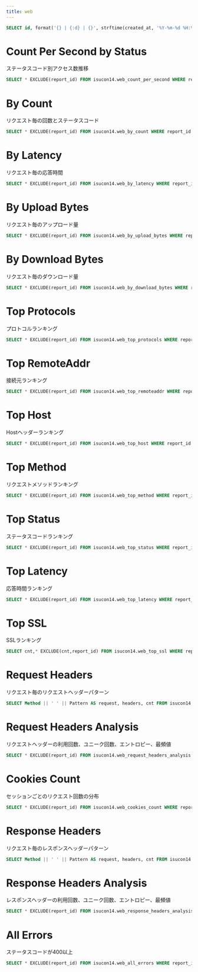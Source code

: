 ```yaml
---
title: web
---
```


```sql reports
SELECT id, format('{} | {:d} | {}', strftime(created_at, '%Y-%m-%d %H:%M:%S'), score::INTEGER, comment) AS label FROM isucon14.reports ORDER BY id DESC;
```

<Dropdown data={reports} name=report_id value=id label=label title=対象 order="id desc" />

<Checkbox title="initializeを除く" name=without_initialize defaultValue=true />

# Count Per Second by Status

ステータスコード別アクセス数推移

```sql web_count_per_second
SELECT * EXCLUDE(report_id) FROM isucon14.web_count_per_second WHERE report_id = ${inputs.report_id.value} ORDER BY StartTime, Status;
```

<BarChart data={web_count_per_second} x=StartTime y=cnt series=Status xFmt="yyyy-mm-dd hh:mm:ss" />

# By Count

リクエスト毎の回数とステータスコード

```sql web_by_count
SELECT * EXCLUDE(report_id) FROM isucon14.web_by_count WHERE report_id = ${inputs.report_id.value} AND (NOT ${inputs.without_initialize} OR Pattern NOT LIKE '%initialize%') ORDER BY cnt DESC;
```

<DataTable data={web_by_count} rows=50 search=true>
  <Column id=cnt contentType=colorscale />
  <Column id=1xx contentType=colorscale />
  <Column id=2xx contentType=colorscale />
  <Column id=3xx contentType=colorscale />
  <Column id=4xx contentType=colorscale />
  <Column id=5xx contentType=colorscale />
  <Column id=other contentType=colorscale />
  <Column id=Method />
  <Column id=Pattern />
</DataTable>

# By Latency

リクエスト毎の応答時間

```sql web_by_latency
SELECT * EXCLUDE(report_id) FROM isucon14.web_by_latency WHERE report_id = ${inputs.report_id.value} AND (NOT ${inputs.without_initialize} OR Pattern NOT LIKE '%initialize%')
```

<DataTable data={web_by_latency} rows=50 search=true>
  <Column id=cnt contentType=colorscale />
  <Column id=sum contentType=colorscale />
  <Column id=min contentType=colorscale />
  <Column id=avg contentType=colorscale />
  <Column id=p50 contentType=colorscale />
  <Column id=p99 contentType=colorscale />
  <Column id=max contentType=colorscale />
  <Column id=Method />
  <Column id=Pattern />
</DataTable>

# By Upload Bytes

リクエスト毎のアップロード量

```sql web_by_upload_bytes
SELECT * EXCLUDE(report_id) FROM isucon14.web_by_upload_bytes WHERE report_id = ${inputs.report_id.value} AND (NOT ${inputs.without_initialize} OR Pattern NOT LIKE '%initialize%');
```

<DataTable data={web_by_upload_bytes} rows=50 search=true>
  <Column id=cnt contentType=colorscale />
  <Column id=sum contentType=colorscale />
  <Column id=min contentType=colorscale />
  <Column id=avg contentType=colorscale />
  <Column id=p50 contentType=colorscale />
  <Column id=p99 contentType=colorscale />
  <Column id=max contentType=colorscale />
  <Column id=Method />
  <Column id=Pattern />
</DataTable>

# By Download Bytes

リクエスト毎のダウンロード量

```sql web_by_download_bytes
SELECT * EXCLUDE(report_id) FROM isucon14.web_by_download_bytes WHERE report_id = ${inputs.report_id.value} AND (NOT ${inputs.without_initialize} OR Pattern NOT LIKE '%initialize%');
```

<DataTable data={web_by_download_bytes} rows=50 search=true>
  <Column id=cnt contentType=colorscale />
  <Column id=sum contentType=colorscale />
  <Column id=min contentType=colorscale />
  <Column id=avg contentType=colorscale />
  <Column id=p50 contentType=colorscale />
  <Column id=p99 contentType=colorscale />
  <Column id=max contentType=colorscale />
  <Column id=Method />
  <Column id=Pattern />
</DataTable>

# Top Protocols

プロトコルランキング

```sql web_top_protocols
SELECT * EXCLUDE(report_id) FROM isucon14.web_top_protocols WHERE report_id = ${inputs.report_id.value};
```

<DataTable data={web_top_protocols} rows=50 search=true rowNumbers=true>
  <Column id=cnt contentType=bar />
  <Column id=Protocol />
</DataTable>

# Top RemoteAddr

接続元ランキング

```sql web_top_remoteaddr
SELECT * EXCLUDE(report_id) FROM isucon14.web_top_remoteaddr WHERE report_id = ${inputs.report_id.value};
```

<DataTable data={web_top_remoteaddr} rows=50 search=true rowNumbers=true>
  <Column id=cnt contentType=bar />
  <Column id=RemoteAddr />
</DataTable>

# Top Host

Hostヘッダーランキング

```sql web_top_host
SELECT * EXCLUDE(report_id) FROM isucon14.web_top_host WHERE report_id = ${inputs.report_id.value};
```

<DataTable data={web_top_host} rows=50 search=true rowNumbers=true>
  <Column id=cnt contentType=bar />
  <Column id=Host />
</DataTable>

# Top Method

リクエストメソッドランキング

```sql web_top_method
SELECT * EXCLUDE(report_id) FROM isucon14.web_top_method WHERE report_id = ${inputs.report_id.value};
```

<DataTable data={web_top_method} rows=50 search=true rowNumbers=true>
  <Column id=cnt contentType=bar />
  <Column id=Method />
</DataTable>

# Top Status

ステータスコードランキング

```sql web_top_status
SELECT * EXCLUDE(report_id) FROM isucon14.web_top_status WHERE report_id = ${inputs.report_id.value};
```

<DataTable data={web_top_status} rows=50 search=true rowNumbers=true>
  <Column id=cnt contentType=bar />
  <Column id=Status />
</DataTable>

# Top Latency

応答時間ランキング

```sql web_top_latency
SELECT * EXCLUDE(report_id) FROM isucon14.web_top_latency WHERE report_id = ${inputs.report_id.value};
```

<DataTable data={web_top_latency} rows=50 search=true compact=true rowNumbers=true>
  <Column id=rank />
  <Column id=Latency contentType=bar />
  <Column id=Method />
  <Column id=Host />
  <Column id=URL title=Path />
</DataTable>

# Top SSL

SSLランキング

```sql web_top_ssl
SELECT cnt,* EXCLUDE(cnt,report_id) FROM isucon14.web_top_ssl WHERE report_id = ${inputs.report_id.value};
```

<DataTable data={web_top_ssl} rows=50 search=true>
</DataTable>

# Request Headers

リクエスト毎のリクエストヘッダーパターン

```sql web_request_headers
SELECT Method || ' ' || Pattern AS request, headers, cnt FROM isucon14.web_request_headers WHERE report_id = ${inputs.report_id.value} AND (NOT ${inputs.without_initialize} OR Pattern NOT LIKE '%initialize%') ORDER BY Pattern, Method;
```

<DataTable data={web_request_headers} rows=50 groupBy=request accordionRowColor=#f2f2f2 search=true>
  <Column id=headers />
  <Column id=cnt contentType=colorscale />
</DataTable>

# Request Headers Analysis

リクエストヘッダーの利用回数、ユニーク回数、エントロピー、最頻値

```sql web_request_headers_analysis
SELECT * EXCLUDE(report_id) FROM isucon14.web_request_headers_analysis WHERE report_id = ${inputs.report_id.value};
```

<DataTable data={web_request_headers_analysis} rows=50 search=true>
  <Column id=key />
  <Column id=cnt contentType=colorscale />
  <Column id=uniqCnt contentType=colorscale />
  <Column id=entropy contentType=colorscale />
  <Column id=mode />
</DataTable>

# Cookies Count

セッションごとのリクエスト回数の分布

```sql web_cookies_count
SELECT * EXCLUDE(report_id) FROM isucon14.web_cookies_count WHERE report_id = ${inputs.report_id.value};
```

<Histogram
  data={web_cookies_count}
  x=cnt
  xAxisTitle="リクエスト回数"
  yAxisTitle="セッション数"
  yGridlines=false
  xBaseline=false
/>

# Response Headers

リクエスト毎のレスポンスヘッダーパターン

```sql web_response_headers
SELECT Method || ' ' || Pattern AS request, headers, cnt FROM isucon14.web_response_headers WHERE report_id = ${inputs.report_id.value} AND (NOT ${inputs.without_initialize} OR Pattern NOT LIKE '%initialize%') ORDER BY Pattern, Method;
```

<DataTable data={web_response_headers} rows=50 groupBy=request accordionRowColor=#f2f2f2 search=true>
  <Column id=headers />
  <Column id=cnt contentType=colorscale />
</DataTable>

# Response Headers Analysis

レスポンスヘッダーの利用回数、ユニーク回数、エントロピー、最頻値

```sql web_response_headers_analysis
SELECT * EXCLUDE(report_id) FROM isucon14.web_response_headers_analysis WHERE report_id = ${inputs.report_id.value};
```

<DataTable data={web_response_headers_analysis} rows=50 search=true>
  <!-- Column id=cum_pct title="Cum%" contentType=colorscale / -->
  <Column id=key />
  <Column id=cnt contentType=colorscale />
  <Column id=uniqCnt contentType=colorscale />
  <Column id=entropy contentType=colorscale />
  <Column id=mode />
</DataTable>

# All Errors

ステータスコードが400以上

```sql web_all_errors
SELECT * EXCLUDE(report_id) FROM isucon14.web_all_errors WHERE report_id = ${inputs.report_id.value};
```

<DataTable data={web_all_errors} rows=50 search=true>
  <Column id=StartTime fmt="yyyy-mm-dd hh:mm:ss.000" />
  <Column id=Latency contentType=colorscale />
  <Column id=Status />
  <Column id=Method />
  <Column id=Host />
  <Column id=URL />
  <Column id=Error />
</DataTable>
